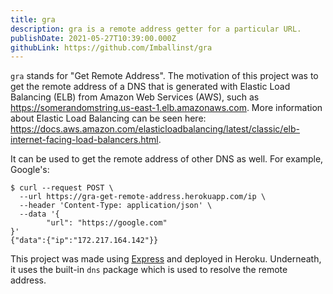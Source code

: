 ```yaml
---
title: gra
description: gra is a remote address getter for a particular URL.
publishDate: 2021-05-27T10:39:00.000Z
githubLink: https://github.com/Imballinst/gra
---
```


`gra` stands for "Get Remote Address". The motivation of this project was to get the remote address of a DNS that is generated with Elastic Load Balancing (ELB) from Amazon Web Services (AWS), such as https://somerandomstring.us-east-1.elb.amazonaws.com. More information about Elastic Load Balancing can be seen here: https://docs.aws.amazon.com/elasticloadbalancing/latest/classic/elb-internet-facing-load-balancers.html.

It can be used to get the remote address of other DNS as well. For example, Google's:

```shell
$ curl --request POST \
  --url https://gra-get-remote-address.herokuapp.com/ip \
  --header 'Content-Type: application/json' \
  --data '{
        "url": "https://google.com"
}'
{"data":{"ip":"172.217.164.142"}}
```

This project was made using [Express](http://expressjs.com) and deployed in Heroku. Underneath, it uses the built-in `dns` package which is used to resolve the remote address.
